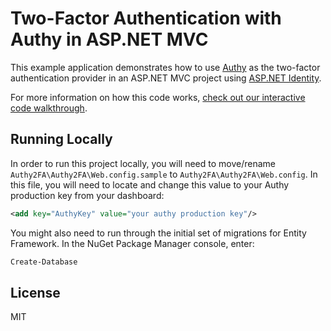 # Two-Factor Authentication with Authy in ASP.NET MVC

This example application demonstrates how to use [Authy](http://www.authy.com) as the two-factor authentication provider in an ASP.NET MVC project using [ASP.NET Identity](http://www.asp.net/identity/overview/getting-started/introduction-to-aspnet-identity).

For more information on how this code works, [check out our interactive code walkthrough](http://www.twilio.com/docs/howto/walkthrough/two-factor-authentication/csharp/mvc#1).

## Running Locally

In order to run this project locally, you will need to move/rename `Authy2FA\Authy2FA\Web.config.sample` to `Authy2FA\Authy2FA\Web.config`. In this file, you will need to locate and change this value to your Authy production key from your dashboard:

        
```xml
<add key="AuthyKey" value="your authy production key"/>
```

You might also need to run through the initial set of migrations for Entity Framework. In the NuGet Package Manager console, enter:

```bash
Create-Database
```

## License

MIT